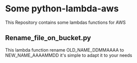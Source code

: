 # Some python-lambda-aws
This Repository contains some lambdas functions for AWS

## Rename_file_on_bucket.py
This lambda function rename OLD_NAME_DDMMAAAA to NEW_NAME_AAAAMMDD it's simple to adapt it to your needs
